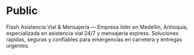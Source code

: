 # Public
Flash Asistencia Vial &amp; Mensajería — Empresa líder en Medellín, Antioquia, especializada en asistencia vial 24/7 y mensajería express. Soluciones rápidas, seguras y confiables para emergencias en carretera y entregas urgentes.
